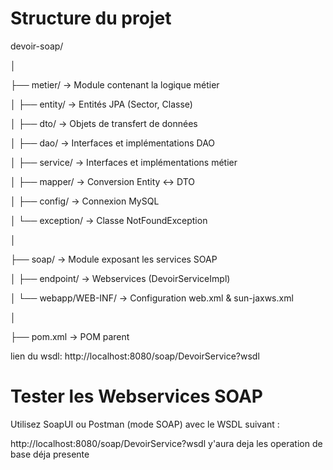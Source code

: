 # Structure du projet

devoir-soap/

│

├── metier/                 → Module contenant la logique métier

│   ├── entity/             → Entités JPA (Sector, Classe)

│   ├── dto/                → Objets de transfert de données

│   ├── dao/                → Interfaces et implémentations DAO

│   ├── service/            → Interfaces et implémentations métier

│   ├── mapper/             → Conversion Entity <-> DTO

│   ├── config/             → Connexion MySQL

│   └── exception/          → Classe NotFoundException

│

├── soap/                   → Module exposant les services SOAP

│   ├── endpoint/           → Webservices (DevoirServiceImpl)

│   └── webapp/WEB-INF/     → Configuration web.xml & sun-jaxws.xml

│

├── pom.xml                 → POM parent



lien du wsdl: http://localhost:8080/soap/DevoirService?wsdl

# Tester les Webservices SOAP
Utilisez SoapUI ou Postman (mode SOAP) avec le WSDL suivant :


http://localhost:8080/soap/DevoirService?wsdl
y'aura deja les operation de base déja presente 


